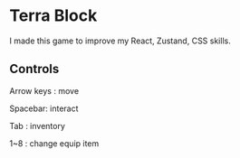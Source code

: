 # Terra Block

I made this game to improve my React, Zustand, CSS skills.
 
## Controls
 
Arrow keys : move

Spacebar: interact 

Tab : inventory  

1~8 : change equip item
 
